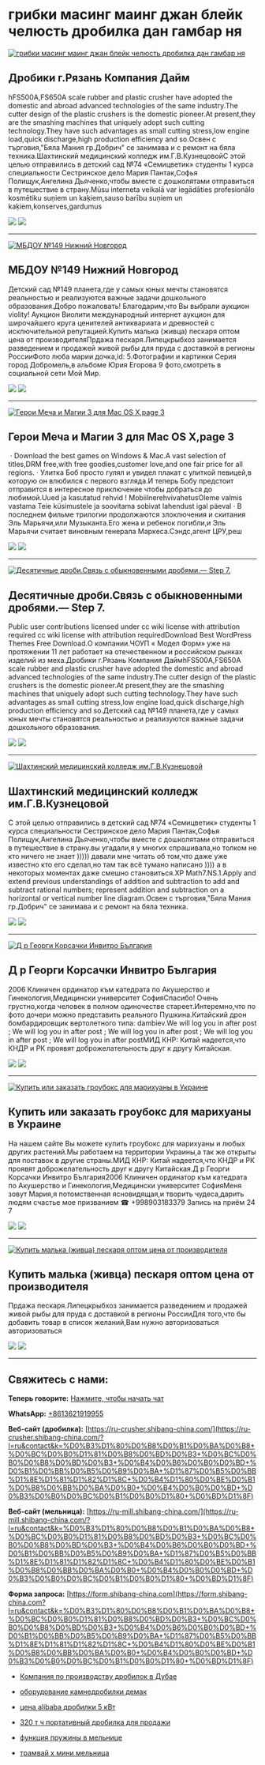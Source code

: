 # грибки масинг маинг джан блейк челюсть дробилка дан гамбар ня

<a href="https://swt.shibang-china.com/?l=ru&img&k=%D0%B3%D1%80%D0%B8%D0%B1%D0%BA%D0%B8+%D0%BC%D0%B0%D1%81%D0%B8%D0%BD%D0%B3+%D0%BC%D0%B0%D0%B8%D0%BD%D0%B3+%D0%B4%D0%B6%D0%B0%D0%BD+%D0%B1%D0%BB%D0%B5%D0%B9%D0%BA+%D1%87%D0%B5%D0%BB%D1%8E%D1%81%D1%82%D1%8C+%D0%B4%D1%80%D0%BE%D0%B1%D0%B8%D0%BB%D0%BA%D0%B0+%D0%B4%D0%B0%D0%BD+%D0%B3%D0%B0%D0%BC%D0%B1%D0%B0%D1%80+%D0%BD%D1%8F" target="_blank">![грибки масинг маинг джан блейк челюсть дробилка дан гамбар ня](http://static.shibang-china.com/all-800x300/183.jpg)</a>

## Дробики г.Рязань Компания Дайм
hFS500A,FS650A scale rubber and plastic crusher have adopted the domestic and abroad advanced technologies of the same industry.The cutter design of the plastic crushers is the domestic pioneer.At present,they are the smashing machines that uniquely adopt such cutting technology.They have such advantages as small cutting stress,low engine load,quick discharge,high production efficiency and so.Освен с търговия,&quot;Бяла Мания гр.Добрич&quot; се занимава и с ремонт на бяла техника.Шахтинский медицинский колледж им.Г.В.КузнецовойС этой целью отправились в детский сад №74 &#171;Семицветик&#187; студенты 1 курса специальности Сестринское дело Мария Пантак,Софья Полищук,Ангелина Дьяченко,чтобы вместе с дошколятами отправиться в путешествие в страну.Mūsu interneta veikalā var iegādāties profesionālo kosmētiku suņiem un kaķiem,sauso barību suņiem un kaķiem,konserves,gardumus


<a href="https://whatsapp.shibangsoft.com/WhatsApp.php" target="_blank" title="WhatsApp">![](http://static.shibang-china.com/icon/whatsapp.png)</a> <a href="https://swt.shibang-china.com/?l=ru&icon&k=%D0%B3%D1%80%D0%B8%D0%B1%D0%BA%D0%B8+%D0%BC%D0%B0%D1%81%D0%B8%D0%BD%D0%B3+%D0%BC%D0%B0%D0%B8%D0%BD%D0%B3+%D0%B4%D0%B6%D0%B0%D0%BD+%D0%B1%D0%BB%D0%B5%D0%B9%D0%BA+%D1%87%D0%B5%D0%BB%D1%8E%D1%81%D1%82%D1%8C+%D0%B4%D1%80%D0%BE%D0%B1%D0%B8%D0%BB%D0%BA%D0%B0+%D0%B4%D0%B0%D0%BD+%D0%B3%D0%B0%D0%BC%D0%B1%D0%B0%D1%80+%D0%BD%D1%8F" target="_blank">![](http://static.shibang-china.com/icon/chat-ru.png)</a>

---

<a href="https://swt.shibang-china.com/?l=ru&img&k=%D0%B3%D1%80%D0%B8%D0%B1%D0%BA%D0%B8+%D0%BC%D0%B0%D1%81%D0%B8%D0%BD%D0%B3+%D0%BC%D0%B0%D0%B8%D0%BD%D0%B3+%D0%B4%D0%B6%D0%B0%D0%BD+%D0%B1%D0%BB%D0%B5%D0%B9%D0%BA+%D1%87%D0%B5%D0%BB%D1%8E%D1%81%D1%82%D1%8C+%D0%B4%D1%80%D0%BE%D0%B1%D0%B8%D0%BB%D0%BA%D0%B0+%D0%B4%D0%B0%D0%BD+%D0%B3%D0%B0%D0%BC%D0%B1%D0%B0%D1%80+%D0%BD%D1%8F" target="_blank">![МБДОУ №149 Нижний Новгород](http://static.shibang-china.com/all-800x300/261.jpg)</a>

## МБДОУ №149 Нижний Новгород
Детский сад №149 планета,где у самых юных мечты становятся реальностью и реализуются важные задачи дошкольного образования.Добро пожаловать! Благодарим,что Вы выбрали аукцион violity! Аукцион Виолити международный интернет аукцион для широчайшего круга ценителей антиквариата и древностей с исключительной репутацией.Купить малька (живца) пескаря оптом цена от производителяПрдажа пескаря.Липецкрыбхоз занимается разведением и продажей живой рыбы для пруда с доставкой в регионы РоссииФото люба марии дочка,id: 5.Фотографии и картинки Серия город Добромель,в альбоме Юрия Егорова 9 фото,смотреть в социальной сети Мой Мир.


<a href="https://whatsapp.shibangsoft.com/WhatsApp.php" target="_blank" title="WhatsApp">![](http://static.shibang-china.com/icon/whatsapp.png)</a> <a href="https://swt.shibang-china.com/?l=ru&icon&k=%D0%B3%D1%80%D0%B8%D0%B1%D0%BA%D0%B8+%D0%BC%D0%B0%D1%81%D0%B8%D0%BD%D0%B3+%D0%BC%D0%B0%D0%B8%D0%BD%D0%B3+%D0%B4%D0%B6%D0%B0%D0%BD+%D0%B1%D0%BB%D0%B5%D0%B9%D0%BA+%D1%87%D0%B5%D0%BB%D1%8E%D1%81%D1%82%D1%8C+%D0%B4%D1%80%D0%BE%D0%B1%D0%B8%D0%BB%D0%BA%D0%B0+%D0%B4%D0%B0%D0%BD+%D0%B3%D0%B0%D0%BC%D0%B1%D0%B0%D1%80+%D0%BD%D1%8F" target="_blank">![](http://static.shibang-china.com/icon/chat-ru.png)</a>

---

<a href="https://swt.shibang-china.com/?l=ru&img&k=%D0%B3%D1%80%D0%B8%D0%B1%D0%BA%D0%B8+%D0%BC%D0%B0%D1%81%D0%B8%D0%BD%D0%B3+%D0%BC%D0%B0%D0%B8%D0%BD%D0%B3+%D0%B4%D0%B6%D0%B0%D0%BD+%D0%B1%D0%BB%D0%B5%D0%B9%D0%BA+%D1%87%D0%B5%D0%BB%D1%8E%D1%81%D1%82%D1%8C+%D0%B4%D1%80%D0%BE%D0%B1%D0%B8%D0%BB%D0%BA%D0%B0+%D0%B4%D0%B0%D0%BD+%D0%B3%D0%B0%D0%BC%D0%B1%D0%B0%D1%80+%D0%BD%D1%8F" target="_blank">![Герои Меча и Магии 3 для Mac OS X,page 3](http://static.shibang-china.com/all-800x300/520.jpg)</a>

## Герои Меча и Магии 3 для Mac OS X,page 3
&nbsp;&#0183;&#32;Download the best games on Windows &amp; Mac.A vast selection of titles,DRM free,with free goodies,customer love,and one fair price for all regions.&nbsp;&#0183;&#32;Улитка Боб просто гулял и увидел плакат с улиткой певицей,в которую он влюбился с первого взгляда.И теперь Бобу предстоит отправится в интересное приключение чтобы добраться до любимой.Uued ja kasutatud rehvid ! MobiilnerehvivahetusOleme valmis vastama Teie k&#252;simustele ja soovitama sobivat lahendust igal p&#228;eval&nbsp;&#0183;&#32;В последнем фильме трилогии продолжаются злоключения и скитания Эль Марьячи,или Музыканта.Его жена и ребенок погибли,и Эль Марьячи считает виновным генерала Маркеса.Сэндс,агент ЦРУ,реш


<a href="https://whatsapp.shibangsoft.com/WhatsApp.php" target="_blank" title="WhatsApp">![](http://static.shibang-china.com/icon/whatsapp.png)</a> <a href="https://swt.shibang-china.com/?l=ru&icon&k=%D0%B3%D1%80%D0%B8%D0%B1%D0%BA%D0%B8+%D0%BC%D0%B0%D1%81%D0%B8%D0%BD%D0%B3+%D0%BC%D0%B0%D0%B8%D0%BD%D0%B3+%D0%B4%D0%B6%D0%B0%D0%BD+%D0%B1%D0%BB%D0%B5%D0%B9%D0%BA+%D1%87%D0%B5%D0%BB%D1%8E%D1%81%D1%82%D1%8C+%D0%B4%D1%80%D0%BE%D0%B1%D0%B8%D0%BB%D0%BA%D0%B0+%D0%B4%D0%B0%D0%BD+%D0%B3%D0%B0%D0%BC%D0%B1%D0%B0%D1%80+%D0%BD%D1%8F" target="_blank">![](http://static.shibang-china.com/icon/chat-ru.png)</a>

---

<a href="https://swt.shibang-china.com/?l=ru&img&k=%D0%B3%D1%80%D0%B8%D0%B1%D0%BA%D0%B8+%D0%BC%D0%B0%D1%81%D0%B8%D0%BD%D0%B3+%D0%BC%D0%B0%D0%B8%D0%BD%D0%B3+%D0%B4%D0%B6%D0%B0%D0%BD+%D0%B1%D0%BB%D0%B5%D0%B9%D0%BA+%D1%87%D0%B5%D0%BB%D1%8E%D1%81%D1%82%D1%8C+%D0%B4%D1%80%D0%BE%D0%B1%D0%B8%D0%BB%D0%BA%D0%B0+%D0%B4%D0%B0%D0%BD+%D0%B3%D0%B0%D0%BC%D0%B1%D0%B0%D1%80+%D0%BD%D1%8F" target="_blank">![Десятичные дроби.Связь с обыкновенными дробями.— Step 7.](http://static.shibang-china.com/all-800x300/342.jpg)</a>

## Десятичные дроби.Связь с обыкновенными дробями.— Step 7.
Public user contributions licensed under cc wiki license with attribution required cc wiki license with attribution requiredDownload Best WordPress Themes Free Download.О компании.ЧОУП &#171; Модел Форм&#187; уже на протяжении 11 лет работает на отечественном и российском рынках изделий из меха.Дробики г.Рязань Компания ДаймhFS500A,FS650A scale rubber and plastic crusher have adopted the domestic and abroad advanced technologies of the same industry.The cutter design of the plastic crushers is the domestic pioneer.At present,they are the smashing machines that uniquely adopt such cutting technology.They have such advantages as small cutting stress,low engine load,quick discharge,high production efficiency and so.Детский сад №149 планета,где у самых юных мечты становятся реальностью и реализуются важные задачи дошкольного образования.


<a href="https://whatsapp.shibangsoft.com/WhatsApp.php" target="_blank" title="WhatsApp">![](http://static.shibang-china.com/icon/whatsapp.png)</a> <a href="https://swt.shibang-china.com/?l=ru&icon&k=%D0%B3%D1%80%D0%B8%D0%B1%D0%BA%D0%B8+%D0%BC%D0%B0%D1%81%D0%B8%D0%BD%D0%B3+%D0%BC%D0%B0%D0%B8%D0%BD%D0%B3+%D0%B4%D0%B6%D0%B0%D0%BD+%D0%B1%D0%BB%D0%B5%D0%B9%D0%BA+%D1%87%D0%B5%D0%BB%D1%8E%D1%81%D1%82%D1%8C+%D0%B4%D1%80%D0%BE%D0%B1%D0%B8%D0%BB%D0%BA%D0%B0+%D0%B4%D0%B0%D0%BD+%D0%B3%D0%B0%D0%BC%D0%B1%D0%B0%D1%80+%D0%BD%D1%8F" target="_blank">![](http://static.shibang-china.com/icon/chat-ru.png)</a>

---

<a href="https://swt.shibang-china.com/?l=ru&img&k=%D0%B3%D1%80%D0%B8%D0%B1%D0%BA%D0%B8+%D0%BC%D0%B0%D1%81%D0%B8%D0%BD%D0%B3+%D0%BC%D0%B0%D0%B8%D0%BD%D0%B3+%D0%B4%D0%B6%D0%B0%D0%BD+%D0%B1%D0%BB%D0%B5%D0%B9%D0%BA+%D1%87%D0%B5%D0%BB%D1%8E%D1%81%D1%82%D1%8C+%D0%B4%D1%80%D0%BE%D0%B1%D0%B8%D0%BB%D0%BA%D0%B0+%D0%B4%D0%B0%D0%BD+%D0%B3%D0%B0%D0%BC%D0%B1%D0%B0%D1%80+%D0%BD%D1%8F" target="_blank">![Шахтинский медицинский колледж им.Г.В.Кузнецовой](http://static.shibang-china.com/all-800x300/913.jpg)</a>

## Шахтинский медицинский колледж им.Г.В.Кузнецовой
С этой целью отправились в детский сад №74 &#171;Семицветик&#187; студенты 1 курса специальности Сестринское дело Мария Пантак,Софья Полищук,Ангелина Дьяченко,чтобы вместе с дошколятами отправиться в путешествие в страну.вы угадали,я у многих спрашивала,но толком не кто ничего не знает ))))) давали мне читать об том,что даже уже известно кто его сделал,но там так всё тумано написано )))) а в некоторых моментах даже смешно становиться.XP Math7.NS.1.Apply and extend previous understandings of addition and subtraction to add and subtract rational numbers; represent addition and subtraction on a horizontal or vertical number line diagram.Освен с търговия,&quot;Бяла Мания гр.Добрич&quot; се занимава и с ремонт на бяла техника.


<a href="https://whatsapp.shibangsoft.com/WhatsApp.php" target="_blank" title="WhatsApp">![](http://static.shibang-china.com/icon/whatsapp.png)</a> <a href="https://swt.shibang-china.com/?l=ru&icon&k=%D0%B3%D1%80%D0%B8%D0%B1%D0%BA%D0%B8+%D0%BC%D0%B0%D1%81%D0%B8%D0%BD%D0%B3+%D0%BC%D0%B0%D0%B8%D0%BD%D0%B3+%D0%B4%D0%B6%D0%B0%D0%BD+%D0%B1%D0%BB%D0%B5%D0%B9%D0%BA+%D1%87%D0%B5%D0%BB%D1%8E%D1%81%D1%82%D1%8C+%D0%B4%D1%80%D0%BE%D0%B1%D0%B8%D0%BB%D0%BA%D0%B0+%D0%B4%D0%B0%D0%BD+%D0%B3%D0%B0%D0%BC%D0%B1%D0%B0%D1%80+%D0%BD%D1%8F" target="_blank">![](http://static.shibang-china.com/icon/chat-ru.png)</a>

---

<a href="https://swt.shibang-china.com/?l=ru&img&k=%D0%B3%D1%80%D0%B8%D0%B1%D0%BA%D0%B8+%D0%BC%D0%B0%D1%81%D0%B8%D0%BD%D0%B3+%D0%BC%D0%B0%D0%B8%D0%BD%D0%B3+%D0%B4%D0%B6%D0%B0%D0%BD+%D0%B1%D0%BB%D0%B5%D0%B9%D0%BA+%D1%87%D0%B5%D0%BB%D1%8E%D1%81%D1%82%D1%8C+%D0%B4%D1%80%D0%BE%D0%B1%D0%B8%D0%BB%D0%BA%D0%B0+%D0%B4%D0%B0%D0%BD+%D0%B3%D0%B0%D0%BC%D0%B1%D0%B0%D1%80+%D0%BD%D1%8F" target="_blank">![Д р Георги Корсачки Инвитро България](http://static.shibang-china.com/all-800x300/466.jpg)</a>

## Д р Георги Корсачки Инвитро България
2006 Клиничен ординатор към катедрата по Акушерство и Гинекология,Медицински университет СофияСпасибо! Очень грустно,когда человек в полном одиночестве стареет.Интеремно,что по фото дочери можно представить реального Пушкина.Китайский дрон бомбардировщик вертолетного типа: dambiev.We will log you in after post ; We will log you in after post ; We will log you in after post ; We will log you in after post ; We will log you in after postМИД КНР: Китай надеется,что КНДР и РК проявят доброжелательность друг к другу Китайская.


<a href="https://whatsapp.shibangsoft.com/WhatsApp.php" target="_blank" title="WhatsApp">![](http://static.shibang-china.com/icon/whatsapp.png)</a> <a href="https://swt.shibang-china.com/?l=ru&icon&k=%D0%B3%D1%80%D0%B8%D0%B1%D0%BA%D0%B8+%D0%BC%D0%B0%D1%81%D0%B8%D0%BD%D0%B3+%D0%BC%D0%B0%D0%B8%D0%BD%D0%B3+%D0%B4%D0%B6%D0%B0%D0%BD+%D0%B1%D0%BB%D0%B5%D0%B9%D0%BA+%D1%87%D0%B5%D0%BB%D1%8E%D1%81%D1%82%D1%8C+%D0%B4%D1%80%D0%BE%D0%B1%D0%B8%D0%BB%D0%BA%D0%B0+%D0%B4%D0%B0%D0%BD+%D0%B3%D0%B0%D0%BC%D0%B1%D0%B0%D1%80+%D0%BD%D1%8F" target="_blank">![](http://static.shibang-china.com/icon/chat-ru.png)</a>

---

<a href="https://swt.shibang-china.com/?l=ru&img&k=%D0%B3%D1%80%D0%B8%D0%B1%D0%BA%D0%B8+%D0%BC%D0%B0%D1%81%D0%B8%D0%BD%D0%B3+%D0%BC%D0%B0%D0%B8%D0%BD%D0%B3+%D0%B4%D0%B6%D0%B0%D0%BD+%D0%B1%D0%BB%D0%B5%D0%B9%D0%BA+%D1%87%D0%B5%D0%BB%D1%8E%D1%81%D1%82%D1%8C+%D0%B4%D1%80%D0%BE%D0%B1%D0%B8%D0%BB%D0%BA%D0%B0+%D0%B4%D0%B0%D0%BD+%D0%B3%D0%B0%D0%BC%D0%B1%D0%B0%D1%80+%D0%BD%D1%8F" target="_blank">![Купить или заказать гроубокс для марихуаны в Украине](http://static.shibang-china.com/all-800x300/1413.jpg)</a>

## Купить или заказать гроубокс для марихуаны в Украине
На нашем сайте Вы можете купить гроубокс для марихуаны и любых других растений.Мы работаем на территории Украины,а так же открыты для поставок в другие страны.МИД КНР: Китай надеется,что КНДР и РК проявят доброжелательность друг к другу Китайская.Д р Георги Корсачки Инвитро България2006 Клиничен ординатор към катедрата по Акушерство и Гинекология,Медицински университет СофияМеня зовут Мария,я потомственная ясновидящая,и творить чудеса,дарить людям счастье мое призванием ☎ +998903183379 Запись на приём 24 7


<a href="https://whatsapp.shibangsoft.com/WhatsApp.php" target="_blank" title="WhatsApp">![](http://static.shibang-china.com/icon/whatsapp.png)</a> <a href="https://swt.shibang-china.com/?l=ru&icon&k=%D0%B3%D1%80%D0%B8%D0%B1%D0%BA%D0%B8+%D0%BC%D0%B0%D1%81%D0%B8%D0%BD%D0%B3+%D0%BC%D0%B0%D0%B8%D0%BD%D0%B3+%D0%B4%D0%B6%D0%B0%D0%BD+%D0%B1%D0%BB%D0%B5%D0%B9%D0%BA+%D1%87%D0%B5%D0%BB%D1%8E%D1%81%D1%82%D1%8C+%D0%B4%D1%80%D0%BE%D0%B1%D0%B8%D0%BB%D0%BA%D0%B0+%D0%B4%D0%B0%D0%BD+%D0%B3%D0%B0%D0%BC%D0%B1%D0%B0%D1%80+%D0%BD%D1%8F" target="_blank">![](http://static.shibang-china.com/icon/chat-ru.png)</a>

---

<a href="https://swt.shibang-china.com/?l=ru&img&k=%D0%B3%D1%80%D0%B8%D0%B1%D0%BA%D0%B8+%D0%BC%D0%B0%D1%81%D0%B8%D0%BD%D0%B3+%D0%BC%D0%B0%D0%B8%D0%BD%D0%B3+%D0%B4%D0%B6%D0%B0%D0%BD+%D0%B1%D0%BB%D0%B5%D0%B9%D0%BA+%D1%87%D0%B5%D0%BB%D1%8E%D1%81%D1%82%D1%8C+%D0%B4%D1%80%D0%BE%D0%B1%D0%B8%D0%BB%D0%BA%D0%B0+%D0%B4%D0%B0%D0%BD+%D0%B3%D0%B0%D0%BC%D0%B1%D0%B0%D1%80+%D0%BD%D1%8F" target="_blank">![Купить малька (живца) пескаря оптом цена от производителя](http://static.shibang-china.com/all-800x300/1160.jpg)</a>

## Купить малька (живца) пескаря оптом цена от производителя
Прдажа пескаря.Липецкрыбхоз занимается разведением и продажей живой рыбы для пруда с доставкой в регионы РоссииДля того,что бы добавить товар в список желаний,Вам нужно авторизоваться авторизоваться

<a href="https://whatsapp.shibangsoft.com/WhatsApp.php" target="_blank" title="WhatsApp">![](http://static.shibang-china.com/icon/whatsapp.png)</a> <a href="https://swt.shibang-china.com/?l=ru&icon&k=%D0%B3%D1%80%D0%B8%D0%B1%D0%BA%D0%B8+%D0%BC%D0%B0%D1%81%D0%B8%D0%BD%D0%B3+%D0%BC%D0%B0%D0%B8%D0%BD%D0%B3+%D0%B4%D0%B6%D0%B0%D0%BD+%D0%B1%D0%BB%D0%B5%D0%B9%D0%BA+%D1%87%D0%B5%D0%BB%D1%8E%D1%81%D1%82%D1%8C+%D0%B4%D1%80%D0%BE%D0%B1%D0%B8%D0%BB%D0%BA%D0%B0+%D0%B4%D0%B0%D0%BD+%D0%B3%D0%B0%D0%BC%D0%B1%D0%B0%D1%80+%D0%BD%D1%8F" target="_blank">![](http://static.shibang-china.com/icon/chat-ru.png)</a>

---
## Свяжитесь с нами:

**Теперь говорите:** [Нажмите, чтобы начать чат](https://swt.shibang-china.com?l=ru&contact&k=%D0%B3%D1%80%D0%B8%D0%B1%D0%BA%D0%B8+%D0%BC%D0%B0%D1%81%D0%B8%D0%BD%D0%B3+%D0%BC%D0%B0%D0%B8%D0%BD%D0%B3+%D0%B4%D0%B6%D0%B0%D0%BD+%D0%B1%D0%BB%D0%B5%D0%B9%D0%BA+%D1%87%D0%B5%D0%BB%D1%8E%D1%81%D1%82%D1%8C+%D0%B4%D1%80%D0%BE%D0%B1%D0%B8%D0%BB%D0%BA%D0%B0+%D0%B4%D0%B0%D0%BD+%D0%B3%D0%B0%D0%BC%D0%B1%D0%B0%D1%80+%D0%BD%D1%8F)

**WhatsApp:**  [+8613621919955](https://whatsapp.shibangsoft.com/WhatsApp.php)

**Веб-сайт (дробилка):** [https://ru-crusher.shibang-china.com/](https://ru-crusher.shibang-china.com/?l=ru&contact&k=%D0%B3%D1%80%D0%B8%D0%B1%D0%BA%D0%B8+%D0%BC%D0%B0%D1%81%D0%B8%D0%BD%D0%B3+%D0%BC%D0%B0%D0%B8%D0%BD%D0%B3+%D0%B4%D0%B6%D0%B0%D0%BD+%D0%B1%D0%BB%D0%B5%D0%B9%D0%BA+%D1%87%D0%B5%D0%BB%D1%8E%D1%81%D1%82%D1%8C+%D0%B4%D1%80%D0%BE%D0%B1%D0%B8%D0%BB%D0%BA%D0%B0+%D0%B4%D0%B0%D0%BD+%D0%B3%D0%B0%D0%BC%D0%B1%D0%B0%D1%80+%D0%BD%D1%8F)

**Веб-сайт (мельница):** [https://ru-mill.shibang-china.com/](https://ru-mill.shibang-china.com/?l=ru&contact&k=%D0%B3%D1%80%D0%B8%D0%B1%D0%BA%D0%B8+%D0%BC%D0%B0%D1%81%D0%B8%D0%BD%D0%B3+%D0%BC%D0%B0%D0%B8%D0%BD%D0%B3+%D0%B4%D0%B6%D0%B0%D0%BD+%D0%B1%D0%BB%D0%B5%D0%B9%D0%BA+%D1%87%D0%B5%D0%BB%D1%8E%D1%81%D1%82%D1%8C+%D0%B4%D1%80%D0%BE%D0%B1%D0%B8%D0%BB%D0%BA%D0%B0+%D0%B4%D0%B0%D0%BD+%D0%B3%D0%B0%D0%BC%D0%B1%D0%B0%D1%80+%D0%BD%D1%8F)

**Форма запроса:** [https://form.shibang-china.com](https://form.shibang-china.com?l=ru&contact&k=%D0%B3%D1%80%D0%B8%D0%B1%D0%BA%D0%B8+%D0%BC%D0%B0%D1%81%D0%B8%D0%BD%D0%B3+%D0%BC%D0%B0%D0%B8%D0%BD%D0%B3+%D0%B4%D0%B6%D0%B0%D0%BD+%D0%B1%D0%BB%D0%B5%D0%B9%D0%BA+%D1%87%D0%B5%D0%BB%D1%8E%D1%81%D1%82%D1%8C+%D0%B4%D1%80%D0%BE%D0%B1%D0%B8%D0%BB%D0%BA%D0%B0+%D0%B4%D0%B0%D0%BD+%D0%B3%D0%B0%D0%BC%D0%B1%D0%B0%D1%80+%D0%BD%D1%8F)

* [Компания по производству дробилок в Дубае](../131/%D0%9A%D0%BE%D0%BC%D0%BF%D0%B0%D0%BD%D0%B8%D1%8F%20%D0%BF%D0%BE%20%D0%BF%D1%80%D0%BE%D0%B8%D0%B7%D0%B2%D0%BE%D0%B4%D1%81%D1%82%D0%B2%D1%83%20%D0%B4%D1%80%D0%BE%D0%B1%D0%B8%D0%BB%D0%BE%D0%BA%20%D0%B2%20%D0%94%D1%83%D0%B1%D0%B0%D0%B5.md)

* [оборудование камнедробилки демак](../135/%D0%BE%D0%B1%D0%BE%D1%80%D1%83%D0%B4%D0%BE%D0%B2%D0%B0%D0%BD%D0%B8%D0%B5%20%D0%BA%D0%B0%D0%BC%D0%BD%D0%B5%D0%B4%D1%80%D0%BE%D0%B1%D0%B8%D0%BB%D0%BA%D0%B8%20%D0%B4%D0%B5%D0%BC%D0%B0%D0%BA.md)

* [цена alibaba дробилки 5 кВт](../131/%D1%86%D0%B5%D0%BD%D0%B0%20alibaba%20%D0%B4%D1%80%D0%BE%D0%B1%D0%B8%D0%BB%D0%BA%D0%B8%205%20%D0%BA%D0%92%D1%82.md)

* [320 т ч портативный дробилка для продажи](../131/320%20%D1%82%20%D1%87%20%D0%BF%D0%BE%D1%80%D1%82%D0%B0%D1%82%D0%B8%D0%B2%D0%BD%D1%8B%D0%B9%20%D0%B4%D1%80%D0%BE%D0%B1%D0%B8%D0%BB%D0%BA%D0%B0%20%D0%B4%D0%BB%D1%8F%20%D0%BF%D1%80%D0%BE%D0%B4%D0%B0%D0%B6%D0%B8.md)

* [функция пружины в мельнице](../135/%D1%84%D1%83%D0%BD%D0%BA%D1%86%D0%B8%D1%8F%20%D0%BF%D1%80%D1%83%D0%B6%D0%B8%D0%BD%D1%8B%20%D0%B2%20%D0%BC%D0%B5%D0%BB%D1%8C%D0%BD%D0%B8%D1%86%D0%B5.md)

* [трамвай х мини мельница](../135/%D1%82%D1%80%D0%B0%D0%BC%D0%B2%D0%B0%D0%B9%20%D1%85%20%D0%BC%D0%B8%D0%BD%D0%B8%20%D0%BC%D0%B5%D0%BB%D1%8C%D0%BD%D0%B8%D1%86%D0%B0.md)